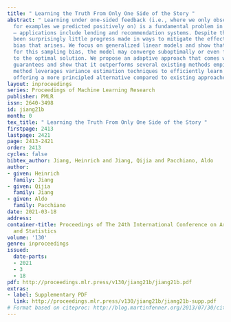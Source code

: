 ```yaml
---
title: " Learning the Truth From Only One Side of the Story "
abstract: " Learning under one-sided feedback (i.e., where we only observe the labels
  for examples we predicted positively on) is a fundamental problem in machine learning
  – applications include lending and recommendation systems. Despite this, there has
  been surprisingly little progress made in ways to mitigate the effects of the sampling
  bias that arises. We focus on generalized linear models and show that without adjusting
  for this sampling bias, the model may converge suboptimally or even fail to converge
  to the optimal solution. We propose an adaptive approach that comes with theoretical
  guarantees and show that it outperforms several existing methods empirically. Our
  method leverages variance estimation techniques to efficiently learn under uncertainty,
  offering a more principled alternative compared to existing approaches. "
layout: inproceedings
series: Proceedings of Machine Learning Research
publisher: PMLR
issn: 2640-3498
id: jiang21b
month: 0
tex_title: " Learning the Truth From Only One Side of the Story "
firstpage: 2413
lastpage: 2421
page: 2413-2421
order: 2413
cycles: false
bibtex_author: Jiang, Heinrich and Jiang, Qijia and Pacchiano, Aldo
author:
- given: Heinrich
  family: Jiang
- given: Qijia
  family: Jiang
- given: Aldo
  family: Pacchiano
date: 2021-03-18
address:
container-title: Proceedings of The 24th International Conference on Artificial Intelligence
  and Statistics
volume: '130'
genre: inproceedings
issued:
  date-parts:
  - 2021
  - 3
  - 18
pdf: http://proceedings.mlr.press/v130/jiang21b/jiang21b.pdf
extras:
- label: Supplementary PDF
  link: http://proceedings.mlr.press/v130/jiang21b/jiang21b-supp.pdf
# Format based on citeproc: http://blog.martinfenner.org/2013/07/30/citeproc-yaml-for-bibliographies/
---
```

